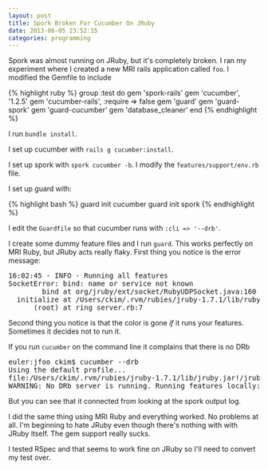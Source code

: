 ```yaml
---
layout: post
title: Spork Broken For Cucumber On JRuby
date: 2013-06-05 23:52:15
categories: programming
---
```

Spork was almost running on JRuby, but it's completely broken.  I ran my
experiment where I created a new MRI rails application called `foo`.  I
modified the Gemfile to include

{% highlight ruby %}
 group :test do
  gem 'spork-rails'
  gem 'cucumber', '1.2.5'
  gem 'cucumber-rails', :require => false
  gem 'guard'
  gem 'guard-spork'
  gem 'guard-cucumber'
  gem 'database_cleaner'
end
{% endhighlight %}

I run `bundle install`.

I set up cucumber with `rails g cucumber:install`.

I set up spork with `spork cucumber -b`.  I modify the
`features/support/env.rb` file.

I set up guard with:

{% highlight bash %}
guard init cucumber
guard init spork
{% endhighlight %}

I edit the `Guardfile` so that cucumber runs with `:cli => '--drb'`.

I create some dummy feature files and I run `guard`.  This works perfectly on
MRI Ruby, but JRuby acts really flaky.  First thing you notice is the error
message:

<pre>
16:02:45 - INFO - Running all features
SocketError: bind: name or service not known
        bind at org/jruby/ext/socket/RubyUDPSocket.java:160
  initialize at /Users/ckim/.rvm/rubies/jruby-1.7.1/lib/ruby/1.9/rinda/ring.rb:35
      (root) at ring_server.rb:7
</pre>

Second thing you notice is that the color is gone *if* it runs your features.
Sometimes it decides not to run it.

If you run `cucumber` on the command line it complains that there is no DRb

<pre>
euler:jfoo ckim$ cucumber --drb
Using the default profile...
file:/Users/ckim/.rvm/rubies/jruby-1.7.1/lib/jruby.jar!/jruby/java/java_package_module_template.rb:11 warning: `eval' should not be aliased
WARNING: No DRb server is running. Running features locally:
</pre>

But you can see that it connected from looking at the spork output log.

I did the same thing using MRI Ruby and everything worked.  No problems at all.
I'm beginning to hate JRuby even though there's nothing with with JRuby itself.
The gem support really sucks.

I tested RSpec and that seems to work fine on JRuby so I'll need to convert my
test over.
